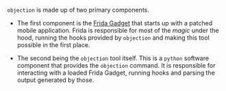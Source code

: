 `objection` is made up of two primary components.

* The first component is the [Frida Gadget](https://www.frida.re/) that starts up with a patched mobile application. Frida is responsible for most of the _magic_ under the hood, running the hooks provided by `objection` and making this tool possible in the first place.

* The second being the `objection` tool itself. This is a `python` software component that provides the `objection` command. It is responsible for interacting with a loaded Frida Gadget, running hooks and parsing the output generated by those.